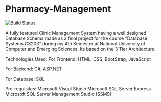 # Pharmacy-Management

[![Build Status](https://dev.azure.com/mirshadtgs/Pharmacy%20System/_apis/build/status/Mirshad3.Pharmacy-Management-System?branchName=master)](https://dev.azure.com/mirshadtgs/Pharmacy%20System/_build/latest?definitionId=1&branchName=master)

A fully featured Clinic Management System having a well designed Database Schema made as a final project for the course "Database Systems CS203" during my 4th Semester at National University of Computer and Emerging Sciences. Its based on the 3 Tier Architecture.

Technologies Used:
For Frontend: HTML, CSS, BootStrap, JavaScript

For Backend: C#, ASP.NET

For Database: SQL

Pre-requisites:
Microsoft Visual Studio
Microsoft SQL Server Express
Microsoft SQL Server Management Studio (SSMS)
